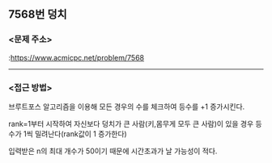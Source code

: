 ## 7568번 덩치


### <문제 주소>
:https://www.acmicpc.net/problem/7568

---

### <접근 방법>
브루트포스 알고리즘을 이용해 모든 경우의 수를 체크하여 등수를 +1 증가시킨다.

rank=1부터 시작하여 자신보다 덩치가 큰 사람(키,몸무게 모두 큰 사람)이 있을 경우 등수가 1씩 밀려난다(rank값이 1 증가한다)

입력받은 n의 최대 개수가 50이기 때문에 시간초과가 날 가능성이 적다.
